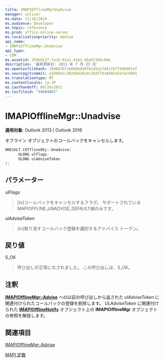 ```yaml
---
title: IMAPIOfflineMgrUnadvise
manager: soliver
ms.date: 11/16/2014
ms.audience: Developer
ms.topic: reference
ms.prod: office-online-server
ms.localizationpriority: medium
api_name:
- IMAPIOfflineMgr.Unadvise
api_type:
- COM
ms.assetid: 250b9137-facb-81a2-41b1-96a57366c04e
description: '最終更新日: 2011 年 7 月 23 日'
ms.openlocfilehash: 29d6b7bf1e8bbb9d9fb1d5a17441fb779d9d67ef
ms.sourcegitcommit: a1d9041c20256616c9c183f7d1049142a7ac6991
ms.translationtype: MT
ms.contentlocale: ja-JP
ms.lasthandoff: 09/24/2021
ms.locfileid: "59604867"
---
```

# <a name="imapiofflinemgrunadvise"></a>IMAPIOfflineMgr::Unadvise

  
  
**適用対象**: Outlook 2013 | Outlook 2016 
  
オフライン オブジェクトのコールバックをキャンセルします。
  
```cpp
HRESULT COfflineObj::Unadvise( 
      ULONG ulFlags, 
      ULONG ulAdviseToken 
);
```

## <a name="parameters"></a>パラメーター

 _ulFlags_
  
> [in]コールバックをキャンセルするフラグ。 サポートされているMAPIOFFLINE_UNADVISE_DEFAULT値のみです。
    
 _ulAdviseToken_
  
> [in]取り消すコールバック登録を識別するアドバイス トークン。 
    
## <a name="return-value"></a>戻り値

S_OK
  
> 呼び出しが正常になされました。 この呼び出しは、S_OK。
    
## <a name="remarks"></a>注釈

**[IMAPIOfflineMgr::Advise](imapiofflinemgr-advise.md)** への以前の呼び出しから返された *ulAdviseToken* に関連付けられたコールバックの登録を削除します。 *ULAdviseToken* に関連付けられた **[IMAPIOfflineNotify](imapiofflinenotifyiunknown.md)** オブジェクト上の **IMAPIOfflineMgr** オブジェクトの参照を解放します。 
  
## <a name="see-also"></a>関連項目



[IMAPIOfflineMgr::Advise](imapiofflinemgr-advise.md)


[MAPI 定数](mapi-constants.md)

